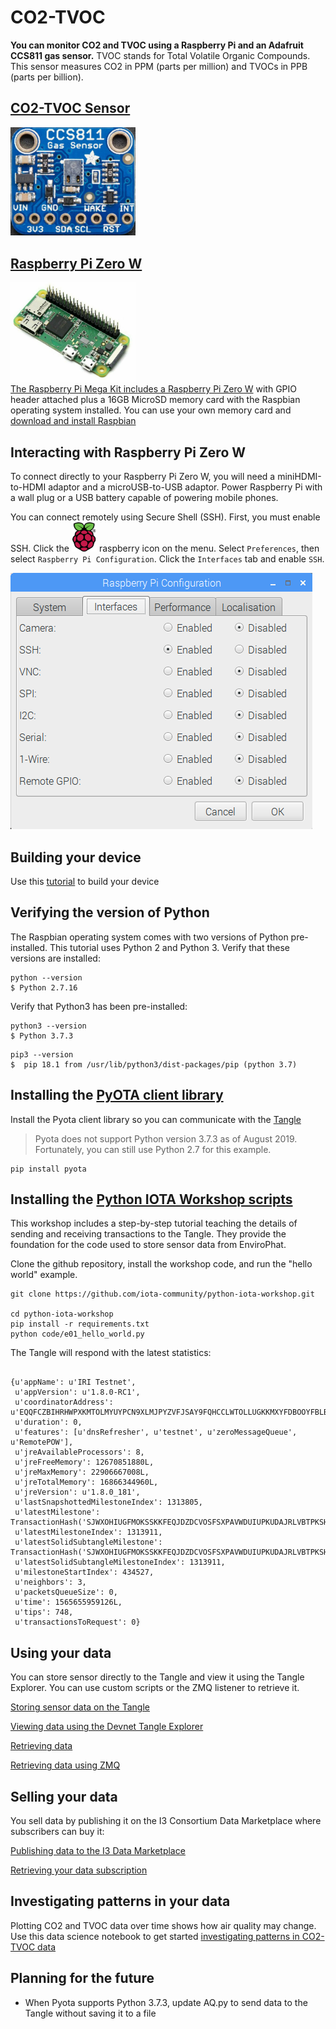# CO2-TVOC

<b>You can monitor CO2 and TVOC using a Raspberry Pi and an Adafruit CCS811 gas sensor.</b> TVOC stands for Total Volatile Organic Compounds. This sensor measures CO2 in PPM (parts per million) and TVOCs in PPB (parts per billion).


## <a  href="https://www.adafruit.com/product/3566?gclid=CjwKCAjw4NrpBRBsEiwAUcLcDC7rfEBlaclDQMmAmDsiB-NlT1wL61pWEKSJDLwR02b2QgCL3pEg2RoCNKAQAvD_BwE">CO2-TVOC Sensor<br>
<img src="images/ccs811.png" width=200></a>

## <a href="https://thepihut.com/collections/raspberry-pi/products/raspberry-pi-zero-w">Raspberry Pi Zero W
<img src="images/RasPiZeroHeader.jpg" width=200>
<br>The Raspberry Pi Mega Kit includes a Raspberry Pi Zero W</a> with GPIO header attached plus a 16GB MicroSD memory card with the Raspbian operating system installed.  You can use your own memory card and <a href="https://www.raspberrypi.org/downloads/raspbian/">download and install Raspbian</a> 

## Interacting with Raspberry Pi Zero W

To connect directly to your Raspberry Pi Zero W, you will need a miniHDMI-to-HDMI adaptor and a microUSB-to-USB adaptor.  Power Raspberry Pi with a wall plug or a USB battery capable of powering mobile phones.

You can connect remotely using Secure Shell (SSH).  First, you must enable SSH.  Click the <img src="images/raspberry.png" width=40> raspberry icon on the menu.  Select ```Preferences```, then select ```Raspberry Pi Configuration```.  Click the ```Interfaces``` tab and enable ```SSH```.  

![Window for enabling SSH as described in text](images/SSH.png)


## Building your device

Use this [tutorial](https://learn.adafruit.com/adafruit-ccs811-air-quality-sensor/raspberry-pi-wiring-test) to build your device


## Verifying the version of Python

The Raspbian operating system comes with two versions of Python pre-installed.  This tutorial uses Python 2 and Python 3.  Verify that these versions are installed:

```
python --version
$ Python 2.7.16
```

Verify that Python3 has been pre-installed:

```
python3 --version
$ Python 3.7.3
```

```
pip3 --version
$  pip 18.1 from /usr/lib/python3/dist-packages/pip (python 3.7)
```
## Installing the [PyOTA client library](https://github.com/iotaledger/iota.lib.py)

Install the Pyota client library so you can communicate with the [Tangle](https://docs.iota.org/docs/dev-essentials/0.1/concepts/the-tangle)

>Pyota does not support Python version 3.7.3 as of August 2019. Fortunately, you can still use Python 2.7 for this example.

```
pip install pyota
```

## Installing the [Python IOTA Workshop scripts](https://github.com/iota-community/python-iota-workshop)

This workshop includes a step-by-step tutorial teaching the details of sending and receiving transactions to the Tangle.  They provide the foundation for the code used to store sensor data from EnviroPhat.

Clone the github repository, install the workshop code, and run the "hello world" example.

```
git clone https://github.com/iota-community/python-iota-workshop.git

cd python-iota-workshop
pip install -r requirements.txt
python code/e01_hello_world.py
```

The Tangle will respond with the latest statistics:

```

{u'appName': u'IRI Testnet',
 u'appVersion': u'1.8.0-RC1',
 u'coordinatorAddress': u'EQQFCZBIHRHWPXKMTOLMYUYPCN9XLMJPYZVFJSAY9FQHCCLWTOLLUGKKMXYFDBOOYFBLBI9WUEILGECYM',
 u'duration': 0,
 u'features': [u'dnsRefresher', u'testnet', u'zeroMessageQueue', u'RemotePOW'],
 u'jreAvailableProcessors': 8,
 u'jreFreeMemory': 12670851880L,
 u'jreMaxMemory': 22906667008L,
 u'jreTotalMemory': 16866344960L,
 u'jreVersion': u'1.8.0_181',
 u'lastSnapshottedMilestoneIndex': 1313805,
 u'latestMilestone': TransactionHash('SJWXOHIUGFMOKSSKKFEQJDZDCVOSFSXPAVWDUIUPKUDAJRLVBTPKSHYBAHAFVQAVIHOLKYVSCPCPFE999'),
 u'latestMilestoneIndex': 1313911,
 u'latestSolidSubtangleMilestone': TransactionHash('SJWXOHIUGFMOKSSKKFEQJDZDCVOSFSXPAVWDUIUPKUDAJRLVBTPKSHYBAHAFVQAVIHOLKYVSCPCPFE999'),
 u'latestSolidSubtangleMilestoneIndex': 1313911,
 u'milestoneStartIndex': 434527,
 u'neighbors': 3,
 u'packetsQueueSize': 0,
 u'time': 1565655959126L,
 u'tips': 748,
 u'transactionsToRequest': 0}
```

## Using your data

You can store sensor directly to the Tangle and view it using the Tangle Explorer.  You can use custom scripts or the ZMQ listener to retrieve it.

[Storing sensor data on the Tangle](co2-direct2Tangle.md)

[Viewing data using the Devnet Tangle Explorer](https://devnet.thetangle.org/)

[Retrieving data]()

[Retrieving data using ZMQ](zmq_listener.md)

## Selling your data

You sell data by publishing it on the I3 Consortium Data Marketplace where subscribers can buy it:

[Publishing data to the I3 Data Marketplace](co2-I3-publish.md)

[Retrieving your data subscription](co2-I3-subscribe.md)


## Investigating patterns in your data

Plotting CO2 and TVOC data over time shows how air quality may change.  Use this data science notebook to get started [investigating patterns in CO2-TVOC data](https://www.kaggle.com/nelsondata/los-angeles-air-quality)

## Planning for the future

- When Pyota supports Python 3.7.3, update AQ.py to send data to the Tangle without saving it to a file

